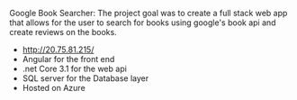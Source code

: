 Google Book Searcher: 
    The project goal was to create a full stack web app that allows for the user to search for books using google's book api and create reviews on the books.
  - http://20.75.81.215/
  - Angular for the front end
  - .net Core 3.1 for the web api
  -  SQL server for the Database layer
  - Hosted on Azure
